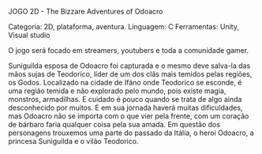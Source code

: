 JOGO 2D - The Bizzare Adventures of Odoacro

Categoria: 2D, plataforma, aventura.
Linguagem: C
Ferramentas: Unity, Visual studio

O jogo será focado em streamers, youtubers e toda a comunidade gamer.

Suniguilda esposa de Odoacro foi capturada e o mesmo deve salva-la das mãos sujas de Teodorico, líder de um dos clãs mais temidos pelas regiões, os Godos. Localizado na cidade de Ifáno onde Teodorico se esconde, é uma região temida e não explorado pelo mundo, pois existe magia, monstros, armadilhas. E cuidado é pouco quando se trata de algo ainda desconhecido por muitos.
E em sua jornada haverá muitas dificuldades, mas Odoacro não se importa com o que vier pela frente, com um coração de bárbaro faria qualquer coisa pela sua amada.
Em questão dos personagens trouxemos uma parte do passado da Itália, o heroi Odoacro, a princesa Suniguilda e o vilão Teodorico.
